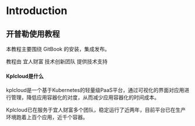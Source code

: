 # Introduction

## 开普勒使用教程

本教程主要围绕 GitBook 的安装，集成发布。

教程由 宜人财富 技术创新团队 提供技术支持

#### Kplcloud是什么

kplcloud是一个基于Kubernetes的轻量级PaaS平台，通过可视化的界面对应用进行管理，降低应用容器化的对度，从而减少应用容器化的时间成本。

Kplcloud已在服务于宜人财富多个团队，稳定运行了近两年，目前平台已在生产环境跑着上百个应用，近千个容器。  


